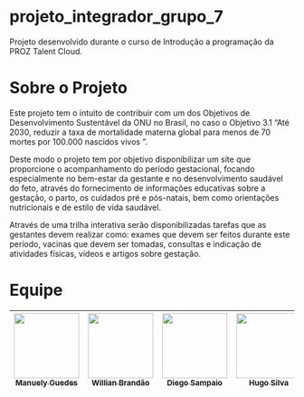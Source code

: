 # projeto_integrador_grupo_7
Projeto desenvolvido durante o curso de Introdução a programação da PROZ Talent Cloud.

# Sobre o Projeto
Este projeto tem o intuito de contribuir com um dos Objetivos de Desenvolvimento Sustentável da ONU no Brasil, no caso o Objetivo 3.1 “Até 2030, reduzir a taxa de mortalidade materna global para menos de 70 mortes por 100.000 nascidos vivos ”. 

Deste modo o projeto tem por objetivo disponibilizar um site que proporcione o acompanhamento do período gestacional, focando especialmente no bem-estar da gestante e no desenvolvimento saudável do feto, através do fornecimento de informações educativas sobre a gestação, o parto, os cuidados pré e pós-natais, bem como orientações nutricionais e de estilo de vida saudável. 

Através de uma trilha interativa serão disponibilizadas tarefas que as gestantes devem realizar como: exames que devem ser feitos durante este período, vacinas que devem ser tomadas, consultas e indicação de atividades físicas, vídeos e artigos sobre gestação.

# Equipe
| [<img loading="lazy" src="https://avatars.githubusercontent.com/u/35576266?v=4" width=115><br><sub>Manuely Guedes</sub>](https://github.com/manuely32) | [<img loading="lazy" src="https://avatars.githubusercontent.com/u/63886753?v=4" width=115><br><sub>Willian Brandão</sub>](https://github.com/willian-brandao) | [<img loading="lazy" src="https://avatars.githubusercontent.com/u/79342323?v=4" width=115><br><sub>Diego Sampaio</sub>](https://github.com/DiegoSampaio80) | [<img loading="lazy" src="https://avatars.githubusercontent.com/u/145476600?v=4" width=115><br><sub>Hugo Silva</sub>](https://github.com/Hugodzs) |  
| :---: | :---: | :---: | :---: |

